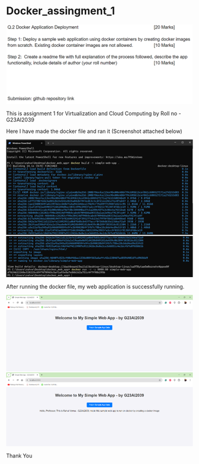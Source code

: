 # Docker_assingment_1

![plot](screenshots/docker.png)

This is assignment 1 for Virtualization and Cloud Computing by Roll no - G23AI2039

Here I have made the docker file and ran it (Screenshot attached below)

![alt text](https://github.com/Rahver/Docker_assingment_1/blob/54fb40e568f683136c99184ed67cc761141bc9d0/screenshots/Screenshot%202024-07-31%20173303.png)
![alt text](https://github.com/Rahver/Docker_assingment_1/blob/54fb40e568f683136c99184ed67cc761141bc9d0/screenshots/Screenshot%202024-07-31%20173318.png)

After running the docker file, my web application is successfully running. 

![alt text](https://github.com/Rahver/Docker_assingment_1/blob/54fb40e568f683136c99184ed67cc761141bc9d0/screenshots/Screenshot%202024-07-31%20173329.png)
![alt text](https://github.com/Rahver/Docker_assingment_1/blob/54fb40e568f683136c99184ed67cc761141bc9d0/screenshots/Screenshot%202024-07-31%20173336.png)

Thank You



